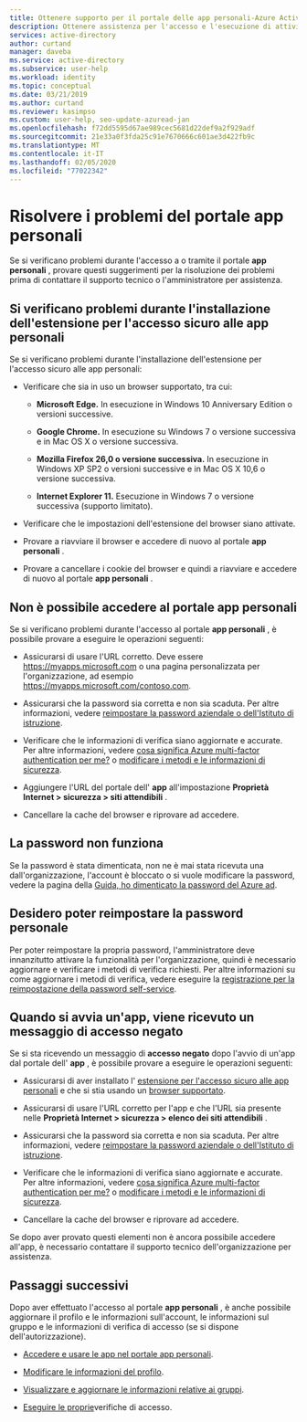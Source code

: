 ```yaml
---
title: Ottenere supporto per il portale delle app personali-Azure Active Directory | Microsoft Docs
description: Ottenere assistenza per l'accesso e l'esecuzione di attività comuni nel portale app personali.
services: active-directory
author: curtand
manager: daveba
ms.service: active-directory
ms.subservice: user-help
ms.workload: identity
ms.topic: conceptual
ms.date: 03/21/2019
ms.author: curtand
ms.reviewer: kasimpso
ms.custom: user-help, seo-update-azuread-jan
ms.openlocfilehash: f72dd5595d67ae989cec5681d22def9a2f929adf
ms.sourcegitcommit: 21e33a0f3fda25c91e7670666c601ae3d422fb9c
ms.translationtype: MT
ms.contentlocale: it-IT
ms.lasthandoff: 02/05/2020
ms.locfileid: "77022342"
---
```

# <a name="troubleshoot-problems-with-the-my-apps-portal"></a>Risolvere i problemi del portale app personali

Se si verificano problemi durante l'accesso a o tramite il portale **app personali** , provare questi suggerimenti per la risoluzione dei problemi prima di contattare il supporto tecnico o l'amministratore per assistenza.

## <a name="im-having-trouble-installing-the-my-apps-secure-sign-in-extension"></a>Si verificano problemi durante l'installazione dell'estensione per l'accesso sicuro alle app personali

Se si verificano problemi durante l'installazione dell'estensione per l'accesso sicuro alle app personali:

- Verificare che sia in uso un browser supportato, tra cui:

    - **Microsoft Edge.** In esecuzione in Windows 10 Anniversary Edition o versioni successive.

    - **Google Chrome.** In esecuzione su Windows 7 o versione successiva e in Mac OS X o versione successiva.

    - **Mozilla Firefox 26,0 o versione successiva.** In esecuzione in Windows XP SP2 o versioni successive e in Mac OS X 10,6 o versione successiva.

    - **Internet Explorer 11.** Esecuzione in Windows 7 o versione successiva (supporto limitato).

- Verificare che le impostazioni dell'estensione del browser siano attivate.

- Provare a riavviare il browser e accedere di nuovo al portale **app personali** .

- Provare a cancellare i cookie del browser e quindi a riavviare e accedere di nuovo al portale **app personali** .

## <a name="i-cant-sign-in-to-the-my-apps-portal"></a>Non è possibile accedere al portale **app personali**

Se si verificano problemi durante l'accesso al portale **app personali** , è possibile provare a eseguire le operazioni seguenti:

- Assicurarsi di usare l'URL corretto. Deve essere https://myapps.microsoft.com o una pagina personalizzata per l'organizzazione, ad esempio https://myapps.microsoft.com/contoso.com.

- Assicurarsi che la password sia corretta e non sia scaduta. Per altre informazioni, vedere [reimpostare la password aziendale o dell'Istituto di istruzione](active-directory-passwords-update-your-own-password.md).

- Verificare che le informazioni di verifica siano aggiornate e accurate. Per altre informazioni, vedere [cosa significa Azure multi-factor authentication per me?](multi-factor-authentication-end-user.md) o [modificare i metodi e le informazioni di sicurezza](security-info-add-update-methods-overview.md).

- Aggiungere l'URL del portale dell' **app** all'impostazione **Proprietà Internet > sicurezza > siti attendibili** .

- Cancellare la cache del browser e riprovare ad accedere.

## <a name="my-password-isnt-working"></a>La password non funziona

Se la password è stata dimenticata, non ne è mai stata ricevuta una dall'organizzazione, l'account è bloccato o si vuole modificare la password, vedere la pagina della [Guida, ho dimenticato la password del Azure ad](active-directory-passwords-update-your-own-password.md).

## <a name="i-want-to-be-able-to-reset-my-own-password"></a>Desidero poter reimpostare la password personale

Per poter reimpostare la propria password, l'amministratore deve innanzitutto attivare la funzionalità per l'organizzazione, quindi è necessario aggiornare e verificare i metodi di verifica richiesti. Per altre informazioni su come aggiornare i metodi di verifica, vedere eseguire la [registrazione per la reimpostazione della password self-service](active-directory-passwords-reset-register.md).

## <a name="im-getting-an-access-denied-message-when-i-start-an-app"></a>Quando si avvia un'app, viene ricevuto un messaggio di accesso negato

Se si sta ricevendo un messaggio di **accesso negato** dopo l'avvio di un'app dal portale dell' **app** , è possibile provare a eseguire le operazioni seguenti:

- Assicurarsi di aver installato l' [estensione per l'accesso sicuro alle app personali](my-apps-portal-end-user-access.md#download-and-install-the-my-apps-secure-sign-in-extension) e che si stia usando un [browser supportato](my-apps-portal-end-user-access.md#supported-browsers).

- Assicurarsi di usare l'URL corretto per l'app e che l'URL sia presente nelle **Proprietà Internet > sicurezza > elenco dei siti attendibili** .

- Assicurarsi che la password sia corretta e non sia scaduta. Per altre informazioni, vedere [reimpostare la password aziendale o dell'Istituto di istruzione](active-directory-passwords-update-your-own-password.md).

- Verificare che le informazioni di verifica siano aggiornate e accurate. Per altre informazioni, vedere [cosa significa Azure multi-factor authentication per me?](multi-factor-authentication-end-user.md) o [modificare i metodi e le informazioni di sicurezza](security-info-add-update-methods-overview.md).

- Cancellare la cache del browser e riprovare ad accedere.

Se dopo aver provato questi elementi non è ancora possibile accedere all'app, è necessario contattare il supporto tecnico dell'organizzazione per assistenza.

## <a name="next-steps"></a>Passaggi successivi

Dopo aver effettuato l'accesso al portale **app personali** , è anche possibile aggiornare il profilo e le informazioni sull'account, le informazioni sul gruppo e le informazioni di verifica di accesso (se si dispone dell'autorizzazione).

- [Accedere e usare le app nel portale app personali](my-apps-portal-end-user-access.md).

- [Modificare le informazioni del profilo](my-apps-portal-end-user-update-profile.md).

- [Visualizzare e aggiornare le informazioni relative ai gruppi](my-apps-portal-end-user-groups.md).

- [Eseguire le proprie](my-apps-portal-end-user-access-reviews.md)verifiche di accesso.

